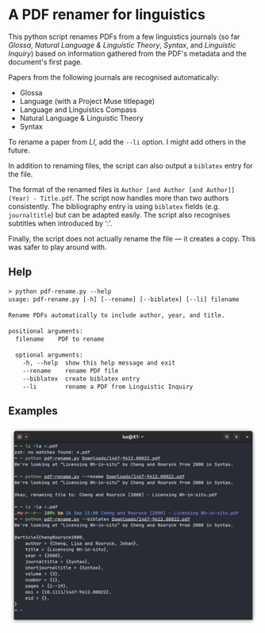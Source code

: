# A PDF renamer for linguistics

This python script renames PDFs from a few linguistics journals (so far
*Glossa*, *Natural Language & Linguistic Theory*, *Syntax*, and *Linguistic
Inquiry*) based on information gathered from the PDF's metadata and the
document's first page.

Papers from the following journals are recognised automatically:

- Glossa
- Language (with a Project Muse titlepage)
- Language and Linguistics Compass
- Natural Language & Linguistic Theory
- Syntax

To rename a paper from *LI*, add the `--li` option. I might add others in the
future.

In addition to renaming files, the script can also output a `biblatex` entry
for the file.

The format of the renamed files is `Author [and Author [and Author]] (Year) - Title.pdf`.
The script now handles more than two authors consistently. The bibliography
entry is using `biblatex` fields (e.g. `journaltitle`) but can be adapted
easily. The script also recognises subtitles when introduced by ‘:’.

Finally, the script does not actually rename the file — it creates a copy. This
was safer to play around with.

## Help

```
> python pdf-rename.py --help
usage: pdf-rename.py [-h] [--rename] [--biblatex] [--li] filename

Rename PDFs automatically to include author, year, and title.

positional arguments:
  filename    PDF to rename

  optional arguments:
    -h, --help  show this help message and exit
    --rename    rename PDF file
    --biblatex  create biblatex entry
    --li        rename a PDF from Linguistic Inquiry
```

## Examples

![Examples of pdf-rename.py](./img/pdf-renamev1.png)
